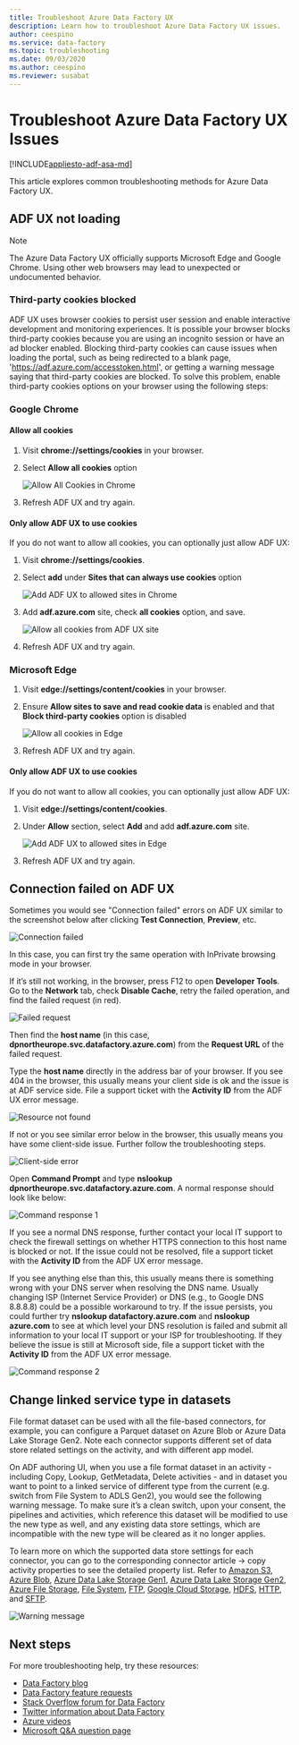 ```yaml
---
title: Troubleshoot Azure Data Factory UX
description: Learn how to troubleshoot Azure Data Factory UX issues.
author: ceespino
ms.service: data-factory
ms.topic: troubleshooting
ms.date: 09/03/2020
ms.author: ceespino
ms.reviewer: susabat
---
```


# Troubleshoot Azure Data Factory UX Issues

[!INCLUDE[appliesto-adf-asa-md](includes/appliesto-adf-asa-md.md)]

This article explores common troubleshooting methods for Azure Data Factory UX.

## ADF UX not loading

> [!NOTE]
> The Azure Data Factory UX officially supports Microsoft Edge and Google Chrome. Using other web browsers may lead to unexpected or undocumented behavior.

### Third-party cookies blocked

ADF UX uses browser cookies to persist user session and enable interactive development and monitoring experiences. 
It is possible your browser blocks third-party cookies  because you are using an incognito session or have an ad blocker enabled. Blocking third-party cookies can cause issues when loading the portal, such as being redirected to a blank page, 'https://adf.azure.com/accesstoken.html', or getting a warning message saying that third-party cookies are blocked. To solve this problem, enable third-party cookies options on your browser using the following steps:

### Google Chrome

#### Allow all cookies

1. Visit **chrome://settings/cookies** in your browser.
1. Select **Allow all cookies** option 

    ![Allow All Cookies in Chrome](media/data-factory-ux-troubleshoot-guide/chrome-allow-all-cookies.png)
1. Refresh ADF UX and try again.

#### Only allow ADF UX to use cookies
If you do not want to allow all cookies, you can optionally just allow ADF UX:
1. Visit **chrome://settings/cookies**.
1. Select **add** under **Sites that can always use cookies** option 

    ![Add ADF UX to allowed sites in Chrome](media/data-factory-ux-troubleshoot-guide/chrome-only-adf-cookies-1.png)
1. Add **adf.azure.com** site, check **all cookies** option, and save. 

    ![Allow all cookies from ADF UX site](media/data-factory-ux-troubleshoot-guide/chrome-only-adf-cookies-2.png)
1. Refresh ADF UX and try again.

### Microsoft Edge

1. Visit **edge://settings/content/cookies** in your browser.
1. Ensure **Allow sites to save and read cookie data** is enabled and that **Block third-party cookies** option is disabled 

    ![Allow all cookies in Edge](media/data-factory-ux-troubleshoot-guide/edge-allow-all-cookies.png)
1. Refresh ADF UX and try again.

#### Only allow ADF UX to use cookies

If you do not want to allow all cookies, you can optionally just allow ADF UX:

1. Visit **edge://settings/content/cookies**.
1. Under **Allow** section, select **Add** and add **adf.azure.com** site. 

    ![Add ADF UX to allowed sites in Edge](media/data-factory-ux-troubleshoot-guide/edge-allow-adf-cookies.png)
1. Refresh ADF UX and try again.

## Connection failed on ADF UX

Sometimes you would see "Connection failed" errors on ADF UX similar to the screenshot below after clicking **Test Connection**, **Preview**, etc.

![Connection failed](media/data-factory-ux-troubleshoot-guide/connection-failed.png)

In this case, you can first try the same operation with InPrivate browsing mode in your browser.

If it’s still not working, in the browser, press F12 to open **Developer Tools**. Go to the **Network** tab, check **Disable Cache**, retry the failed operation, and find the failed request (in red).

![Failed request](media/data-factory-ux-troubleshoot-guide/failed-request.png)

Then find the **host name** (in this case, **dpnortheurope.svc.datafactory.azure.com**) from the **Request URL** of the failed request.

Type the **host name** directly in the address bar of your browser. If you see 404 in the browser, this usually means your client side is ok and the issue is at ADF service side. File a support ticket with the **Activity ID** from the ADF UX error message.

![Resource not found](media/data-factory-ux-troubleshoot-guide/status-code-404.png)

If not or you see similar error below in the browser, this usually means you have some client-side issue. Further follow the troubleshooting steps.

![Client-side error](media/data-factory-ux-troubleshoot-guide/client-side-error.png)

Open **Command Prompt** and type **nslookup dpnortheurope.svc.datafactory.azure.com**. A normal response should look like below:

![Command response 1](media/data-factory-ux-troubleshoot-guide/command-response-1.png)

If you see a normal DNS response, further contact your local IT support to check the firewall settings on whether HTTPS connection to this host name is blocked or not. If the issue could not be resolved, file a support ticket with the **Activity ID** from the ADF UX error message.

If you see anything else than this, this usually means there is something wrong with your DNS server when resolving the DNS name. Usually changing ISP (Internet Service Provider) or DNS (e.g., to Google DNS 8.8.8.8) could be a possible workaround to try. If the issue persists, you could further try **nslookup datafactory.azure.com** and **nslookup azure.com** to see at which level your DNS resolution is failed and submit all information to your local IT support or your ISP for troubleshooting. If they believe the issue is still at Microsoft side, file a support ticket with the **Activity ID** from the ADF UX error message.

![Command response 2](media/data-factory-ux-troubleshoot-guide/command-response-2.png)

## Change linked service type in datasets

File format dataset can be used with all the file-based connectors, for example, you can configure a Parquet dataset on Azure Blob or Azure Data Lake Storage Gen2. Note each connector supports different set of data store related settings on the activity, and with different app model. 

On ADF authoring UI, when you use a file format dataset in an activity - including Copy, Lookup, GetMetadata, Delete activities - and in dataset you want to point to a linked service of different type from the current (e.g. switch from File System to ADLS Gen2), you would see the following warning message. To make sure it’s a clean switch, upon your consent, the pipelines and activities, which reference this dataset will be modified to use the new type as well, and any existing data store settings, which are incompatible with the new type will be cleared as it no longer applies.

To learn more on which the supported data store settings for each connector, you can go to the corresponding connector article -> copy activity properties to see the detailed property list. Refer to [Amazon S3](connector-amazon-simple-storage-service.md), [Azure Blob](connector-azure-blob-storage.md), [Azure Data Lake Storage Gen1](connector-azure-data-lake-store.md), [Azure Data Lake Storage Gen2](connector-azure-data-lake-storage.md), [Azure File Storage](connector-azure-file-storage.md), [File System](connector-file-system.md), [FTP](connector-ftp.md), [Google Cloud Storage](connector-google-cloud-storage.md), [HDFS](connector-hdfs.md), [HTTP](connector-http.md), and [SFTP](connector-sftp.md).

![Warning message](media/data-factory-ux-troubleshoot-guide/warning-message.png)

## Next steps

For more troubleshooting help, try these resources:

* [Data Factory blog](https://azure.microsoft.com/blog/tag/azure-data-factory/)
* [Data Factory feature requests](https://feedback.azure.com/forums/270578-data-factory)
* [Stack Overflow forum for Data Factory](https://stackoverflow.com/questions/tagged/azure-data-factory)
* [Twitter information about Data Factory](https://twitter.com/hashtag/DataFactory)
* [Azure videos](https://azure.microsoft.com/resources/videos/index/)
* [Microsoft Q&A question page](/answers/topics/azure-data-factory.html)